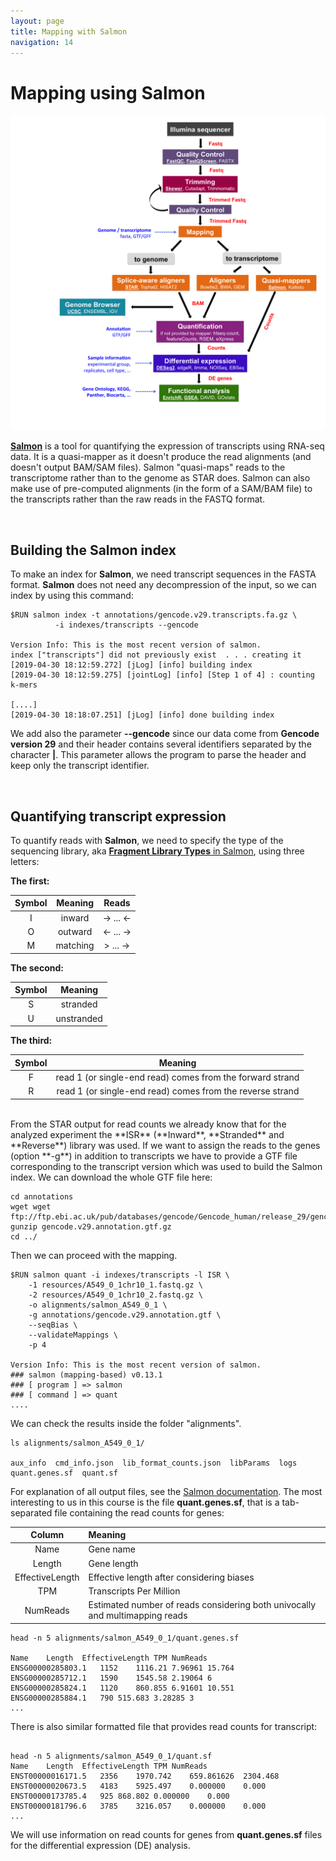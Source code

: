 ```yaml
---
layout: page
title: Mapping with Salmon
navigation: 14
---
```



# Mapping using Salmon

<img src="images/RNAseq_workflow.png" width="1000"/>

[**Salmon**](https://combine-lab.github.io/salmon/) is a tool for quantifying the expression of transcripts using RNA-seq data. It is a quasi-mapper as it doesn't produce the read alignments (and doesn't output BAM/SAM files). Salmon "quasi-maps" reads to the transcriptome rather than to the genome as STAR does. Salmon can also make use of pre-computed alignments (in the form of a SAM/BAM file) to the transcripts rather than the raw reads in the FASTQ format.

<br/>

## Building the Salmon index
To make an index for **Salmon**, we need transcript sequences in the FASTA format. **Salmon** does not need any decompression of the input, so we can index by using this command:

```{bash}
$RUN salmon index -t annotations/gencode.v29.transcripts.fa.gz \
          -i indexes/transcripts --gencode

Version Info: This is the most recent version of salmon.
index ["transcripts"] did not previously exist  . . . creating it
[2019-04-30 18:12:59.272] [jLog] [info] building index
[2019-04-30 18:12:59.275] [jointLog] [info] [Step 1 of 4] : counting k-mers

[....]
[2019-04-30 18:18:07.251] [jLog] [info] done building index
```

We add also the parameter **--gencode** since our data come from **Gencode version 29** and their header contains several identifiers separated by the character **|**. This parameter allows the program to parse the header and keep only the transcript identifier. 

<br/>

## Quantifying transcript expression
To quantify reads with **Salmon**, we need to specify the type of the sequencing library, aka [**Fragment Library Types** in Salmon](https://salmon.readthedocs.io/en/latest/library_type.html), using three letters:

**The first:**

|Symbol |Meaning | Reads|  
| :---: | :----: |:----: |
|I|inward|-> ... <- |
|O|outward|<- ... ->|
|M|matching|> ... ->|

**The second:**

|Symbol |Meaning |
| :---: | :----: |
|S|stranded|
|U|unstranded|

**The third:**

|Symbol |Meaning |
| :---: | :----: |
|F|read 1 (or single-end read) comes from the forward strand|
|R|read 1 (or single-end read) comes from the reverse strand|

<br/>
From the STAR output for read counts we already know that for the analyzed experiment the **ISR** (**Inward**, **Stranded** and **Reverse**) library was used. If we want to assign the reads to the genes (option **-g**) in addition to transcripts we have to provide a GTF file corresponding to the transcript version which was used to build the Salmon index. We can download the whole GTF file here:

```{bash}
cd annotations
wget wget ftp://ftp.ebi.ac.uk/pub/databases/gencode/Gencode_human/release_29/gencode.v29.annotation.gtf.gz
gunzip gencode.v29.annotation.gtf.gz
cd ../
```
Then we can proceed with the mapping.

```{bash}
$RUN salmon quant -i indexes/transcripts -l ISR \
    -1 resources/A549_0_1chr10_1.fastq.gz \
    -2 resources/A549_0_1chr10_2.fastq.gz \
    -o alignments/salmon_A549_0_1 \
    -g annotations/gencode.v29.annotation.gtf \
    --seqBias \
    --validateMappings \
    -p 4

Version Info: This is the most recent version of salmon.
### salmon (mapping-based) v0.13.1
### [ program ] => salmon 
### [ command ] => quant 
....
```

We can check the results inside the folder "alignments".

```{bash}
ls alignments/salmon_A549_0_1/

aux_info  cmd_info.json  lib_format_counts.json  libParams  logs  quant.genes.sf  quant.sf
```

For explanation of all output files, see the [Salmon documentation](https://salmon.readthedocs.io/en/latest/file_formats.html).
The most interesting to us in this course is the file **quant.genes.sf**, that is a tab-separated file containing the read counts for genes:


|Column |Meaning |   
| :----: | :---- |
|Name| Gene name|
|Length| Gene length|
|EffectiveLength| Effective length after considering biases|
|TPM|Transcripts Per Million|
|NumReads|Estimated number of reads considering both univocally and multimapping reads|

```{bash}
head -n 5 alignments/salmon_A549_0_1/quant.genes.sf 

Name	Length	EffectiveLength	TPM	NumReads
ENSG00000285803.1	1152	1116.21	7.96961	15.764
ENSG00000285712.1	1590	1545.58	2.19064	6
ENSG00000285824.1	1120	860.855	6.91601	10.551
ENSG00000285884.1	790	515.683	3.28285	3
...
```

There is also similar formatted file that provides read counts for transcript:
```{bash}

head -n 5 alignments/salmon_A549_0_1/quant.sf 
Name	Length	EffectiveLength	TPM	NumReads
ENST00000016171.5	2356	1970.742	659.861626	2304.468
ENST00000020673.5	4183	5925.497	0.000000	0.000
ENST00000173785.4	925	868.802	0.000000	0.000
ENST00000181796.6	3785	3216.057	0.000000	0.000
...
```

We will use information on read counts for genes from **quant.genes.sf** files for the differential expression (DE) analysis.




<br/>
